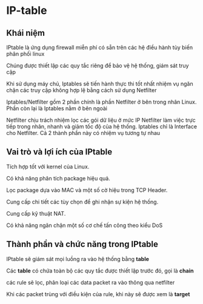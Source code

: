 # IP-table
## Khái niệm 
IPtable là ứng dụng firewall miễn phí có sẵn trên các hệ điều hành tùy biến phân phối linux

Chúng được thiết lập các quy tắc riêng để bảo vệ hệ thống, giám sát truy cập

Khi sử dụng máy chủ, Iptables sẽ tiến hành thực thi tốt nhất nhiệm vụ ngăn chặn các truy cập không hợp lệ bằng cách sử dụng Netfilter

Iptables/Netfilter gồm 2 phần chính là phần Netfilter ở bên trong nhân Linux. Phần còn lại là Iptables nằm ở bên ngoài

Netfilter chịu trách nhiệm lọc các gói dữ liệu ở mức IP Netfilter làm việc trực tiếp trong nhân, nhanh và giảm tốc độ của hệ thống. Iptables chỉ là Interface cho Netfilter. Cả 2 thành phần này có nhiệm vụ tương tự nhau
## Vai trò và lợi ích của IPtable
Tích hợp tốt với kernel của Linux. 

Có khả năng phân tích package hiệu quả. 

Lọc package dựa vào MAC và một số cờ hiệu trong TCP Header. 

Cung cấp chi tiết các tùy chọn để ghi nhận sự kiện hệ thống. 

Cung cấp kỹ thuật NAT. 

Có khả năng ngăn chặn một số cơ chế tấn công theo kiểu DoS
## Thành phần và chức năng trong IPtable
IPtable sẽ giám sát mọi luồng ra vào hệ thống bằng __table__

Các __table__ có chứa toàn bộ các quy tắc được thiết lập trước đó, gọi là __chain__

các rule sẽ lọc, phân loại các data packet ra vào thông qua netfilter

Khi các packet trùng với điều kiện của rule, khi này sẽ được xem là __target__

